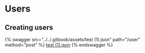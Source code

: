 # Users

## Creating users

{% swagger src="../../.gitbook/assets/test (1).json" path="/user" method="post" %}
[test (1).json](<../../.gitbook/assets/test (1).json>)
{% endswagger %}
